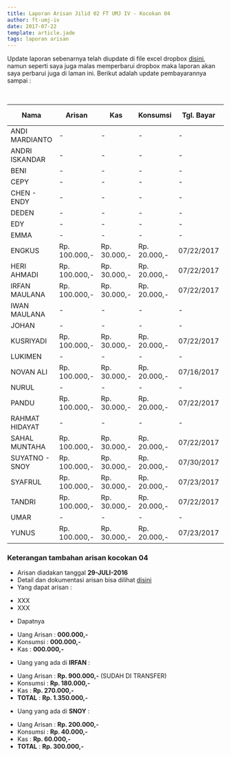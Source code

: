 ```yaml
---
title: Laporan Arisan Jilid 02 FT UMJ IV - Kocokan 04
author: ft-umj-iv
date: 2017-07-22
template: article.jade
tags: laporan arisan
---
```


Update laporan sebenarnya telah diupdate di file excel dropbox [disini](https://www.dropbox.com/s/lqrvit24hfh3fot/Arisan%20UMJ%20TechInfo4%20Jilid%2002.xlsx?dl=0), namun seperti saya juga malas memperbarui dropbox maka laporan akan saya perbarui juga di laman ini. Berikut adalah update pembayarannya sampai :

<br/>
<span class="more"></span>


|Nama						| Arisan 		  	| Kas 			| Konsumsi 		| Tgl. Bayar	| Transfered To |
|-------------	|---------------|-----------|-------------|-------------|---------------|
| ANDI MARDIANTO 			|- 			  		| -				| -				|-				|-				|
| ANDRI ISKANDAR 			|- 			  		| -				| -				|-				|-				|
| BENI 						    |- 			  		| -				| -				|-				|-				|
| CEPY 						    |- 			  		| -				| -				|-				|-				|
| CHEN - ENDY 				|- 			  		| -				| -				|-				|-				|
| DEDEN 					    |- 			  		| -				| -				|-				|-				|
| EDY 						    |- 			  		| -				| -				|-				|-				|
| EMMA 						    |- 			  		| -				| -				|-				|-				|
| ENGKUS 					    |Rp. 100.000,- 		|Rp. 30.000,-	| Rp. 20.000,-	|07/22/2017		| IRFAN			|
| HERI AHMADI 				|Rp. 100.000,- 		|Rp. 30.000,-	| Rp. 20.000,-	|07/22/2017		| IRFAN			|
| IRFAN MAULANA 			|Rp. 100.000,- 		|Rp. 30.000,-	| Rp. 20.000,-	|07/22/2017		| IRFAN			|
| IWAN MAULANA 				|- 			  		| -				| -				|-				|-				|
| JOHAN 					    |- 			  		| -				| -				|-				|-				|
| KUSRIYADI 				  |Rp. 100.000,- 		|Rp. 30.000,-	| Rp. 20.000,-	|07/22/2017		| IRFAN			|
| LUKIMEN 					  |- 			  		| -				| -				|-				|-				|
| NOVAN ALI 				  |Rp. 100.000,- 		|Rp. 30.000,-	| Rp. 20.000,-	|07/16/2017		| IRFAN			|
| NURUL				 		    |- 			  		| -				| -				|-				|-				|
| PANDU 					    |Rp. 100.000,- 		|Rp. 30.000,-	| Rp. 20.000,-	|07/22/2017		| IRFAN			|
| RAHMAT HIDAYAT 			|- 			  		| -				| -				|-				|-				|
| SAHAL MUNTAHA 			|Rp. 100.000,- 		|Rp. 30.000,-	| Rp. 20.000,-	|07/22/2017		| IRFAN			|
| SUYATNO - SNOY 			|Rp. 100.000,- 		|Rp. 30.000,-	| Rp. 20.000,-	|07/30/2017		| IRFAN			|
| SYAFRUL 					  |Rp. 100.000,- 		|Rp. 30.000,-	| Rp. 20.000,-	|07/23/2017		| IRFAN			|
| TANDRI 					    |Rp. 100.000,- 		|Rp. 30.000,-	| Rp. 20.000,-	|07/22/2017		| IRFAN			|
| UMAR 						    |- 			  		| -				| -				|-				|-				|
| YUNUS 					    |Rp. 100.000,- 		|Rp. 30.000,-	| Rp. 20.000,-	|07/23/2017		| IRFAN			|



### Keterangan tambahan arisan kocokan 04
+ Arisan diadakan tanggal **29-JULI-2016**
+ Detail dan dokumentasi arisan bisa dilihat [disini](https://ft-umj-4.github.io/story/articles/arisan-jilid-2-04-Rumah-Pandu/)
+ Yang dapat arisan :
 - XXX
 - XXX
+ Dapatnya
 - Uang Arisan	 : **000.000,-**
 - Konsumsi 	   : **000.000,-**
 - Kas 			     : **000.000,-**
+ Uang yang ada di **IRFAN** :
 - Uang Arisan	 : **Rp.   900.000,-** (SUDAH DI TRANSFER)
 - Konsumsi 	   : **Rp.   180.000,-**
 - Kas 			     : **Rp.   270.000,-**
 - **TOTAL**	   : **Rp. 1.350.000,-**
+ Uang yang ada di **SNOY** :
 - Uang Arisan	 : **Rp. 200.000,-**
 - Konsumsi 	   : **Rp.  40.000,-**
 - Kas 			     : **Rp.  60.000,-**
 - **TOTAL**	   : **Rp. 300.000,-**
